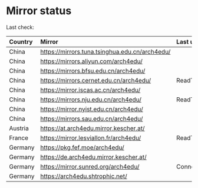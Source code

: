 <script src="./time.js"></script>
# Mirror status
Last check: <script type="text/javascript">localize(1748849149.2317216);</script>

|Country|Mirror|Last update|
|:------|:-----|:----------|
|China|https://mirrors.tuna.tsinghua.edu.cn/arch4edu/|<script type="text/javascript">localize(1748847087);</script>|
|China|https://mirrors.aliyun.com/arch4edu/|<script type="text/javascript">localize(1748760430);</script>|
|China|https://mirrors.bfsu.edu.cn/arch4edu/|<script type="text/javascript">localize(1748803480);</script>|
|China|https://mirrors.cernet.edu.cn/arch4edu/|ReadTimeout|
|China|https://mirror.iscas.ac.cn/arch4edu/|<script type="text/javascript">localize(1748803480);</script>|
|China|https://mirrors.nju.edu.cn/arch4edu/|ReadTimeout|
|China|https://mirror.nyist.edu.cn/arch4edu/|<script type="text/javascript">localize(1748803480);</script>|
|China|https://mirrors.sau.edu.cn/arch4edu/|<script type="text/javascript">localize(1731653531);</script>|
|Austria|https://at.arch4edu.mirror.kescher.at/|<script type="text/javascript">localize(1748803480);</script>|
|France|https://mirror.lesviallon.fr/arch4edu/|ReadTimeout|
|Germany|https://pkg.fef.moe/arch4edu/|<script type="text/javascript">localize(1748803480);</script>|
|Germany|https://de.arch4edu.mirror.kescher.at/|<script type="text/javascript">localize(1748803480);</script>|
|Germany|https://mirror.sunred.org/arch4edu/|ConnectionError|
|Germany|https://arch4edu.shtrophic.net/|<script type="text/javascript">localize(1748803480);</script>|

<script src="./tablefilter/tablefilter.js"></script>
<script src="./table.js"></script>